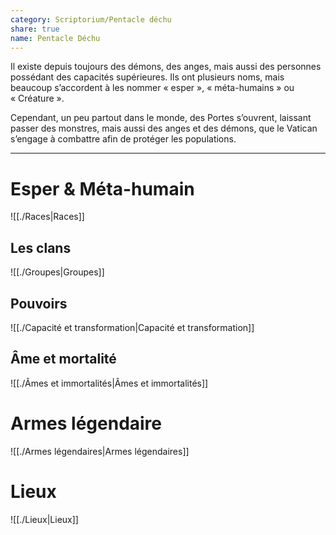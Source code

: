 ```yaml
---
category: Scriptorium/Pentacle déchu
share: true
name: Pentacle Déchu
---
```

Il existe depuis toujours des démons, des anges, mais aussi des personnes possédant des capacités supérieures. Ils ont plusieurs noms, mais beaucoup s’accordent à les nommer « esper », « méta-humains » ou « Créature ».

Cependant, un peu partout dans le monde, des Portes s’ouvrent, laissant passer des monstres, mais aussi des anges et des démons, que le Vatican s’engage à combattre afin de protéger les populations.

---

# Esper & Méta-humain

![[./Races|Races]]

## Les clans

![[./Groupes|Groupes]]

## Pouvoirs 
![[./Capacité et transformation|Capacité et transformation]]

## Âme et mortalité
![[./Âmes et immortalités|Âmes et immortalités]]

# Armes légendaire
![[./Armes légendaires|Armes légendaires]]

# Lieux
![[./Lieux|Lieux]]

